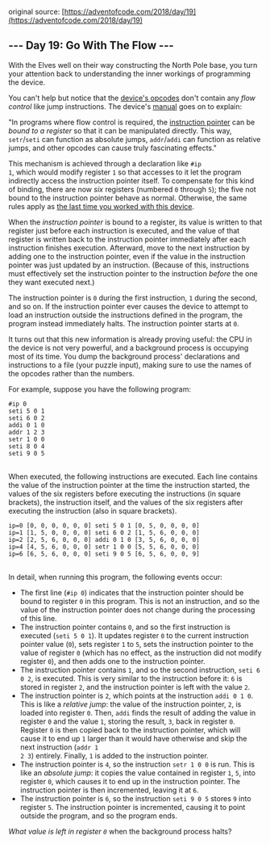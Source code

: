 original source: [https://adventofcode.com/2018/day/19](https://adventofcode.com/2018/day/19)
## --- Day 19: Go With The Flow ---
With the Elves well on their way constructing the North Pole base, you turn your attention back to understanding the inner workings of programming the device.

You can't help but notice that the [device's opcodes](16) don't contain any <em>flow control</em> like jump instructions. The device's [manual](16) goes on to explain:

"In programs where flow control is required, the [instruction pointer](https://en.wikipedia.org/wiki/Program_counter) can be <em>bound to a register</em> so that it can be manipulated directly. This way, <code>setr</code>/<code>seti</code> can function as absolute jumps, <code>addr</code>/<code>addi</code> can function as relative jumps, and other opcodes can cause truly fascinating effects."

This mechanism is achieved through a declaration like <code>#ip 1</code>, which would modify register <code>1</code> so that accesses to it let the program indirectly access the instruction pointer itself. To compensate for this kind of binding, there are now <em>six</em> registers (numbered <code>0</code> through <code>5</code>); the five not bound to the instruction pointer behave as normal. Otherwise, the same rules apply as [the last time you worked with this device](16).

When the <em>instruction pointer</em> is bound to a register, its value is written to that register just before each instruction is executed, and the value of that register is written back to the instruction pointer immediately after each instruction finishes execution. Afterward, move to the next instruction by adding one to the instruction pointer, even if the value in the instruction pointer was just updated by an instruction. (Because of this, instructions must effectively set the instruction pointer to the instruction <em>before</em> the one they want executed next.)

The instruction pointer is <code>0</code> during the first instruction, <code>1</code> during the second, and so on. If the instruction pointer ever causes the device to attempt to load an instruction outside the instructions defined in the program, the program instead immediately halts. The instruction pointer starts at <code>0</code>.

It turns out that this new information is already proving useful: the CPU in the device is not very powerful, and a background process is occupying most of its time.  You dump the background process' declarations and instructions to a file (your puzzle input), making sure to use the names of the opcodes rather than the numbers.

For example, suppose you have the following program:

<pre>
<code>#ip 0
seti 5 0 1
seti 6 0 2
addi 0 1 0
addr 1 2 3
setr 1 0 0
seti 8 0 4
seti 9 0 5
</code>
</pre>

When executed, the following instructions are executed. Each line contains the value of the instruction pointer at the time the instruction started, the values of the six registers before executing the instructions (in square brackets), the instruction itself, and the values of the six registers after executing the instruction (also in square brackets).

<pre>
<code>ip=0 [0, 0, 0, 0, 0, 0] seti 5 0 1 [0, 5, 0, 0, 0, 0]
ip=1 [1, 5, 0, 0, 0, 0] seti 6 0 2 [1, 5, 6, 0, 0, 0]
ip=2 [2, 5, 6, 0, 0, 0] addi 0 1 0 [3, 5, 6, 0, 0, 0]
ip=4 [4, 5, 6, 0, 0, 0] setr 1 0 0 [5, 5, 6, 0, 0, 0]
ip=6 [6, 5, 6, 0, 0, 0] seti 9 0 5 [6, 5, 6, 0, 0, 9]
</code>
</pre>

In detail, when running this program, the following events occur:


 - The first line (<code>#ip 0</code>) indicates that the instruction pointer should be bound to register <code>0</code> in this program. This is not an instruction, and so the value of the instruction pointer does not change during the processing of this line.
 - The instruction pointer contains <code>0</code>, and so the first instruction is executed (<code>seti 5 0 1</code>).  It updates register <code>0</code> to the current instruction pointer value (<code>0</code>), sets register <code>1</code> to <code>5</code>, sets the instruction pointer to the value of register <code>0</code> (which has no effect, as the instruction did not modify register <code>0</code>), and then adds one to the instruction pointer.
 - The instruction pointer contains <code>1</code>, and so the second instruction, <code>seti 6 0 2</code>, is executed. This is very similar to the instruction before it: <code>6</code> is stored in register <code>2</code>, and the instruction pointer is left with the value <code>2</code>.
 - The instruction pointer is <code>2</code>, which points at the instruction <code>addi 0 1 0</code>.  This is like a <em>relative jump</em>: the value of the instruction pointer, <code>2</code>, is loaded into register <code>0</code>. Then, <code>addi</code> finds the result of adding the value in register <code>0</code> and the value <code>1</code>, storing the result, <code>3</code>, back in register <code>0</code>. Register <code>0</code> is then copied back to the instruction pointer, which will cause it to end up <code>1</code> larger than it would have otherwise and skip the next instruction (<code>addr 1 2 3</code>) entirely. Finally, <code>1</code> is added to the instruction pointer.
 - The instruction pointer is <code>4</code>, so the instruction <code>setr 1 0 0</code> is run. This is like an <em>absolute jump</em>: it copies the value contained in register <code>1</code>, <code>5</code>, into register <code>0</code>, which causes it to end up in the instruction pointer. The instruction pointer is then incremented, leaving it at <code>6</code>.
 - The instruction pointer is <code>6</code>, so the instruction <code>seti 9 0 5</code> stores <code>9</code> into register <code>5</code>. The instruction pointer is incremented, causing it to point outside the program, and so the program ends.

<em>What value is left in register <code>0</code></em> when the background process halts?


